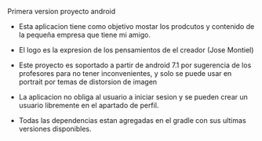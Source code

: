 Primera version proyecto android

- Esta aplicacion tiene como objetivo mostar los prodcutos y contenido de la pequeña empresa que tiene mi amigo.

- El logo es la expresion de los pensamientos de el creador (Jose Montiel)

- Este proyecto es soportado a partir de android 7.1 por sugerencia de los profesores para no tener inconvenientes, y solo se puede usar en portrait por temas de distorsion de imagen

- La aplicacion no obliga al usuario a iniciar sesion y se pueden crear un usuario libremente en el apartado de perfil.

- Todas las dependencias estan agregadas en el gradle con sus ultimas versiones disponibles.

